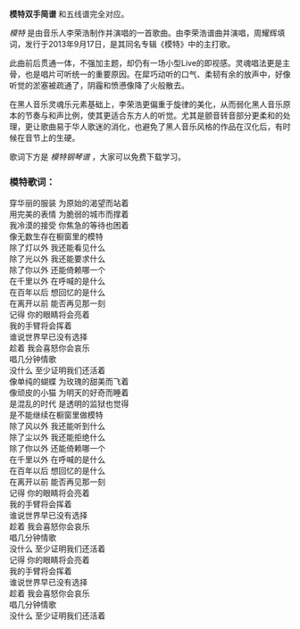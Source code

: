 

**模特双手简谱** 和五线谱完全对应。

_模特_ 是由音乐人李荣浩制作并演唱的一首歌曲。由李荣浩谱曲并演唱，周耀辉填词，发行于2013年9月17日，是其同名专辑《模特》中的主打歌。

此曲前后贯通一体，不强加主题，却仍有一场小型Live的即视感。灵魂唱法更是主骨，也是唱片可听统一的重要原因。在犀巧动听的口气、柔韧有余的放声中，好像听觉的淤塞被疏通了，阴霾和愤懑像降了火般散去。

在黑人音乐灵魂乐元素基础上，李荣浩更偏重于旋律的美化，从而弱化黑人音乐原本的节奏与和声比例，使其更适合东方人的听觉。尤其是颤音转音部分更柔和的处理，更让歌曲易于华人歌迷的消化，也避免了黑人音乐风格的作品在汉化后，有时候在音节上的生硬。

歌词下方是 _模特钢琴谱_ ，大家可以免费下载学习。

### 模特歌词：

穿华丽的服装 为原始的渴望而站着  
用完美的表情 为脆弱的城市而撑着  
我冷漠的接受 你焦急的等待也困着  
像无数生存在橱窗里的模特  
除了灯以外 我还能看见什么  
除了光以外 我还能要求什么  
除了你以外 还能倚赖哪一个  
在千里以外 在呼喊的是什么  
在百年以后 想回忆的是什么  
在离开以前 能否再见那一刻  
记得 你的眼睛将会亮着  
我的手臂将会挥着  
谁说世界早已没有选择  
趁着 我会喜怒你会哀乐  
唱几分钟情歌  
没什么 至少证明我们还活着  
像单纯的蝴蝶 为玫瑰的甜美而飞着  
像顽皮的小猫 为明天的好奇而睡着  
是混乱的时代 是透明的监狱也觉得  
是不能继续在橱窗里做模特  
除了风以外 我还能听到什么  
除了尘以外 我还能拒绝什么  
除了你以外 还能倚赖哪一个  
在千里以外 在呼喊的是什么  
在百年以后 想回忆的是什么  
在离开以前 能否再见那一刻  
记得 你的眼睛将会亮着  
我的手臂将会挥着  
谁说世界早已没有选择  
趁着 我会喜怒你会哀乐  
唱几分钟情歌  
没什么 至少证明我们还活着  
记得 你的眼睛将会亮着  
我的手臂将会挥着  
谁说世界早已没有选择  
趁着 我会喜怒你会哀乐  
唱几分钟情歌  
没什么 至少证明我们还活着

